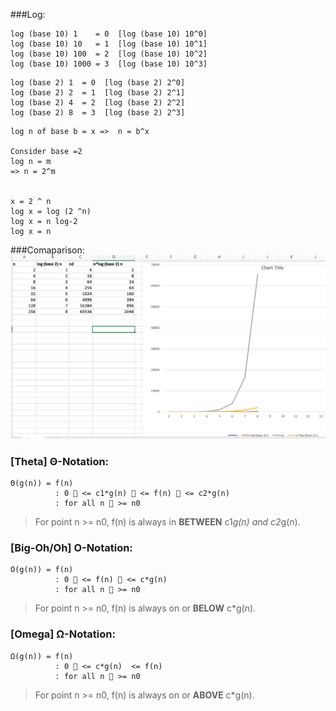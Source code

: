 ###Log:
```
log (base 10) 1    = 0  [log (base 10) 10^0]
log (base 10) 10   = 1  [log (base 10) 10^1]
log (base 10) 100  = 2  [log (base 10) 10^2]
log (base 10) 1000 = 3  [log (base 10) 10^3]
``` 

```
log (base 2) 1  = 0  [log (base 2) 2^0]
log (base 2) 2  = 1  [log (base 2) 2^1]
log (base 2) 4  = 2  [log (base 2) 2^2]
log (base 2) 8  = 3  [log (base 2) 2^3]
``` 

```
log n of base b = x =>  n = b^x

Consider base =2
log n = m
=> n = 2^m


x = 2 ^ n
log x = log (2 ^n)
log x = n log-2
log x = n 

```

###Comaparison:
![](img/CompareTimes.png)



### [Theta] Θ-Notation:
```
Θ(g(n)) = f(n) 
          : 0 􏰎 <= c1*g(n) 􏰎 <= f(n) 􏰎 <= c2*g(n) 
          : for all n 􏰃 >= n0
```
> For point n >= n0, f(n) is always in **BETWEEN** c1*g(n) and c2*g(n).


### [Big-Oh/Oh] O-Notation:
```
O(g(n)) = f(n) 
          : 0 􏰎 <= f(n) 􏰎 <= c*g(n) 
          : for all n 􏰃 >= n0
```
> For point n >= n0, f(n) is always on or **BELOW** c*g(n).

### [Omega] Ω-Notation:
```
Ω(g(n)) = f(n) 
          : 0 􏰎 <= c*g(n)  <= f(n) 
          : for all n 􏰃 >= n0
```
> For point n >= n0, f(n) is always on or **ABOVE** c*g(n).


